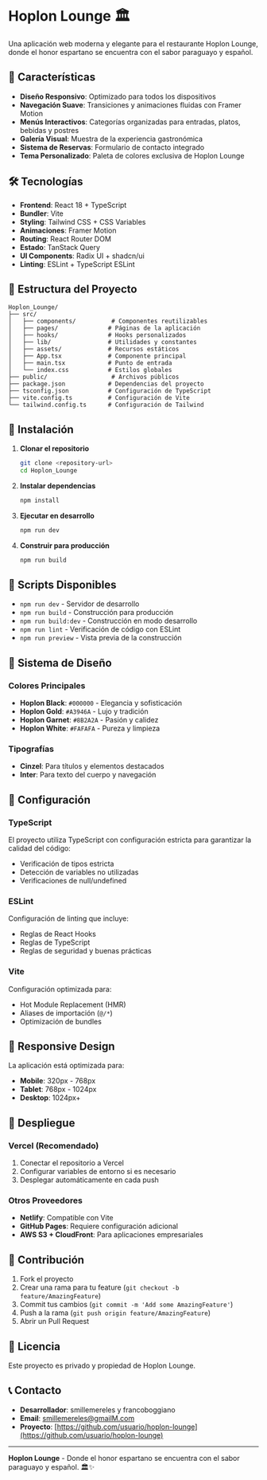# Hoplon Lounge 🏛️

Una aplicación web moderna y elegante para el restaurante Hoplon Lounge, donde el honor espartano se encuentra con el sabor paraguayo y español.

## 🚀 Características

- **Diseño Responsivo**: Optimizado para todos los dispositivos
- **Navegación Suave**: Transiciones y animaciones fluidas con Framer Motion
- **Menús Interactivos**: Categorías organizadas para entradas, platos, bebidas y postres
- **Galería Visual**: Muestra de la experiencia gastronómica
- **Sistema de Reservas**: Formulario de contacto integrado
- **Tema Personalizado**: Paleta de colores exclusiva de Hoplon Lounge

## 🛠️ Tecnologías

- **Frontend**: React 18 + TypeScript
- **Bundler**: Vite
- **Styling**: Tailwind CSS + CSS Variables
- **Animaciones**: Framer Motion
- **Routing**: React Router DOM
- **Estado**: TanStack Query
- **UI Components**: Radix UI + shadcn/ui
- **Linting**: ESLint + TypeScript ESLint

## 📁 Estructura del Proyecto

```
Hoplon_Lounge/
├── src/
│   ├── components/          # Componentes reutilizables
│   ├── pages/              # Páginas de la aplicación
│   ├── hooks/              # Hooks personalizados
│   ├── lib/                # Utilidades y constantes
│   ├── assets/             # Recursos estáticos
│   ├── App.tsx             # Componente principal
│   ├── main.tsx            # Punto de entrada
│   └── index.css           # Estilos globales
├── public/                  # Archivos públicos
├── package.json            # Dependencias del proyecto
├── tsconfig.json           # Configuración de TypeScript
├── vite.config.ts          # Configuración de Vite
└── tailwind.config.ts      # Configuración de Tailwind
```

## 🚀 Instalación

1. **Clonar el repositorio**
   ```bash
   git clone <repository-url>
   cd Hoplon_Lounge
   ```

2. **Instalar dependencias**
   ```bash
   npm install
   ```

3. **Ejecutar en desarrollo**
   ```bash
   npm run dev
   ```

4. **Construir para producción**
   ```bash
   npm run build
   ```

## 📱 Scripts Disponibles

- `npm run dev` - Servidor de desarrollo
- `npm run build` - Construcción para producción
- `npm run build:dev` - Construcción en modo desarrollo
- `npm run lint` - Verificación de código con ESLint
- `npm run preview` - Vista previa de la construcción

## 🎨 Sistema de Diseño

### Colores Principales
- **Hoplon Black**: `#000000` - Elegancia y sofisticación
- **Hoplon Gold**: `#A3946A` - Lujo y tradición
- **Hoplon Garnet**: `#8B2A2A` - Pasión y calidez
- **Hoplon White**: `#FAFAFA` - Pureza y limpieza

### Tipografías
- **Cinzel**: Para títulos y elementos destacados
- **Inter**: Para texto del cuerpo y navegación

## 🔧 Configuración

### TypeScript
El proyecto utiliza TypeScript con configuración estricta para garantizar la calidad del código:
- Verificación de tipos estricta
- Detección de variables no utilizadas
- Verificaciones de null/undefined

### ESLint
Configuración de linting que incluye:
- Reglas de React Hooks
- Reglas de TypeScript
- Reglas de seguridad y buenas prácticas

### Vite
Configuración optimizada para:
- Hot Module Replacement (HMR)
- Aliases de importación (`@/*`)
- Optimización de bundles

## 📱 Responsive Design

La aplicación está optimizada para:
- **Mobile**: 320px - 768px
- **Tablet**: 768px - 1024px
- **Desktop**: 1024px+

## 🚀 Despliegue

### Vercel (Recomendado)
1. Conectar el repositorio a Vercel
2. Configurar variables de entorno si es necesario
3. Desplegar automáticamente en cada push

### Otros Proveedores
- **Netlify**: Compatible con Vite
- **GitHub Pages**: Requiere configuración adicional
- **AWS S3 + CloudFront**: Para aplicaciones empresariales

## 🤝 Contribución

1. Fork el proyecto
2. Crear una rama para tu feature (`git checkout -b feature/AmazingFeature`)
3. Commit tus cambios (`git commit -m 'Add some AmazingFeature'`)
4. Push a la rama (`git push origin feature/AmazingFeature`)
5. Abrir un Pull Request

## 📄 Licencia

Este proyecto es privado y propiedad de Hoplon Lounge.

## 📞 Contacto

- **Desarrollador**: smillemereles y francoboggiano
- **Email**: smillemereles@gmailM.com
- **Proyecto**: [https://github.com/usuario/hoplon-lounge](https://github.com/usuario/hoplon-lounge)

---

**Hoplon Lounge** - Donde el honor espartano se encuentra con el sabor paraguayo y español. 🏛️✨
